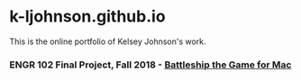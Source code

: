 # k-ljohnson.github.io
This is the online portfolio of Kelsey Johnson's work.

### ENGR 102 Final Project, Fall 2018 - [Battleship the Game for Mac](https://github.com/K-LJohnson/k-ljohnson.github.io/blob/main/Battleship%20the%20Game%20for%20Mac.py)
